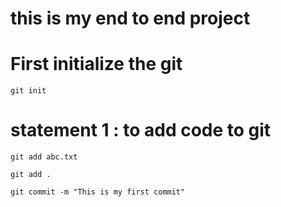 # this is my end to end project

# First initialize the git

```
git init
```
# statement 1 : to add code to git
```
git add abc.txt

git add .
```
```
git commit -m "This is my first commit"
```
